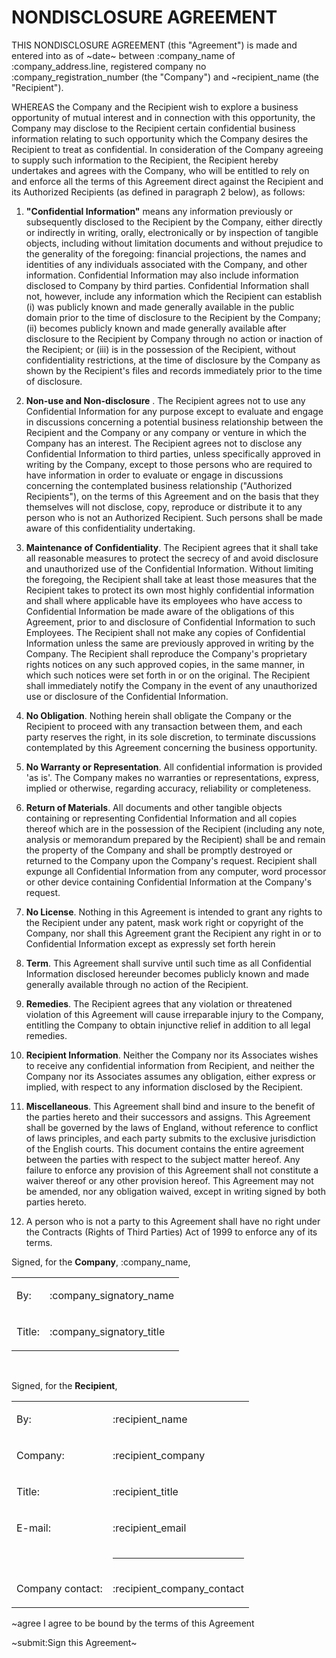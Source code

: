 # NONDISCLOSURE AGREEMENT
THIS NONDISCLOSURE AGREEMENT (this "Agreement") is made and entered into as of ~date~ between :company_name of :company_address.line, registered company no :company_registration_number (the "Company") and ~recipient_name (the "Recipient").

WHEREAS the Company and the Recipient wish to explore a business opportunity of mutual interest and in connection with this opportunity, the Company may disclose to the Recipient certain confidential business information relating to such opportunity which the Company desires the Recipient to treat as confidential.  In consideration of the Company agreeing to supply such information to the Recipient, the Recipient hereby undertakes and agrees with the Company, who will be entitled to rely on and enforce all the terms of this Agreement direct against the Recipient and its Authorized Recipients (as defined in paragraph 2 below), as follows:

1. __"Confidential Information"__ means any information previously or subsequently disclosed to the Recipient by the Company, either directly or indirectly in writing, orally, electronically or by inspection of tangible objects, including without limitation documents and without prejudice to the generality of the foregoing: financial projections, the names and identities of any individuals associated with the Company, and other information.  Confidential Information may also include information disclosed to Company by third parties.  Confidential Information shall not, however, include any information which the Recipient can establish (i) was publicly known and made generally available in the public domain prior to the time of disclosure to the Recipient by the Company; (ii) becomes publicly known and made generally available after disclosure to the Recipient by Company through no action or inaction of the Recipient; or (iii) is in the possession of the Recipient, without confidentiality restrictions, at the time of disclosure by the Company as shown by the Recipient's files and records immediately prior to the time of disclosure.

2. __Non-use and Non-disclosure__ .  The Recipient agrees not to use any Confidential Information for any purpose except to evaluate and engage in discussions concerning a potential business relationship between the Recipient and the Company or any company or venture in which the Company has an interest.  The Recipient agrees not to disclose any Confidential Information to third parties, unless specifically approved in writing by the Company, except to those persons who are required to have information in order to evaluate or engage in discussions concerning the contemplated business relationship ("Authorized Recipients"), on the terms of this Agreement and on the basis that they themselves will not disclose, copy, reproduce or distribute it to any person who is not an Authorized Recipient.  Such persons shall be made aware of this confidentiality undertaking.

3. __Maintenance of Confidentiality__.  The Recipient agrees that it shall take all reasonable measures to protect the secrecy of and avoid disclosure and unauthorized use of the Confidential Information.  Without limiting the foregoing, the Recipient shall take at least those measures that the Recipient takes to protect its own most highly confidential information and shall where applicable have its employees who have access to Confidential Information be made aware of the obligations of this Agreement, prior to and disclosure of Confidential Information to such Employees.  The Recipient shall not make any copies of Confidential Information unless the same are previously approved in writing by the Company.  The Recipient shall reproduce the Company's proprietary rights notices on any such approved copies, in the same manner, in which such notices were set forth in or on the original.  The Recipient shall immediately notify the Company in the event of any unauthorized use or disclosure of the Confidential Information.

4. __No Obligation__.  Nothing herein shall obligate the Company or the Recipient to proceed with any transaction between them, and each party reserves the right, in its sole discretion, to terminate discussions contemplated by this Agreement concerning the business opportunity.

5. __No Warranty or Representation__.  All confidential information is provided 'as is'. The Company makes no warranties or representations, express, implied or otherwise, regarding accuracy, reliability or completeness.

6. __Return of Materials__.  All documents and other tangible objects containing or representing Confidential Information and all copies thereof which are in the possession of the Recipient (including any note, analysis or memorandum prepared by the Recipient) shall be and remain the property of the Company and shall be promptly destroyed or returned to the Company upon the Company's request.  Recipient shall expunge all Confidential Information from any computer, word processor or other device containing Confidential Information at the Company's request.

7. __No License__.  Nothing in this Agreement is intended to grant any rights to the Recipient under any patent, mask work right or copyright of the Company, nor shall this Agreement grant the Recipient any right in or to Confidential Information except as expressly set forth herein

8. __Term__.  This Agreement shall survive until such time as all Confidential Information disclosed hereunder becomes publicly known and made generally available through no action of the Recipient.

9. __Remedies__.  The Recipient agrees that any violation or threatened violation of this Agreement will cause irreparable injury to the Company, entitling the Company to obtain injunctive relief in addition to all legal remedies.

10. __Recipient Information__.  Neither the Company nor its Associates wishes to receive any confidential information from Recipient, and neither the Company nor its Associates assumes any obligation, either express or implied, with respect to any information disclosed by the Recipient.

11. __Miscellaneous__.  This Agreement shall bind and insure to the benefit of the parties hereto and their successors and assigns.  This Agreement shall be governed by the laws of England, without reference to conflict of laws principles, and each party submits to the exclusive jurisdiction of the English courts.  This document contains the entire agreement between the parties with respect to the subject matter hereof.  Any failure to enforce any provision of this Agreement shall not constitute a waiver thereof or any other provision hereof.  This Agreement may not be amended, nor any obligation waived, except in writing signed by both parties hereto.

12. A person who is not a party to this Agreement shall have no right under the Contracts (Rights of Third Parties) Act of 1999 to enforce any of its terms.

Signed, for the __Company__, :company_name, 

<table>
<tr>
<td>

By: 

</td>
<td class="bold">

:company_signatory_name

</td>
</tr>
<tr>
<td>

Title:

</td>
<td class="bold">

:company_signatory_title

</td>
</tr>
</table>

&nbsp;

Signed, for the __Recipient__, 

<table>
<tr>
<td class="recipient-field-label">

By: 

</td>
<td class="bold">

:recipient_name

</td>
</tr>
<tr>
<td class="recipient-field-label">

Company:

</td>
<td class="bold">

:recipient_company

</td>
</tr>
<tr>
<td class="recipient-field-label">

Title:

</td>
<td class="bold">

:recipient_title

</td>
</tr>
<tr>
<td class="recipient-field-label">

E-mail:

</td>
<td class="bold">

:recipient_email

</td>
</tr>
<tr>
<td>
&nbsp;
</td>
<td>
<hr />
</td>
</tr>
<tr>
<td class="recipient-field-label">

Company contact:

</td>
<td class="bold">

:recipient_company_contact

</td>
</tr>
</table>

~agree I agree to be bound by the terms of this Agreement

~submit:Sign this Agreement~